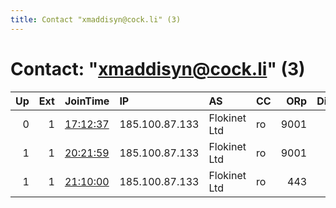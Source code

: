 ```yaml
---
title: Contact "xmaddisyn@cock.li" (3)
---
```


# Contact: "xmaddisyn@cock.li" (3)

|   Up |   Ext | JoinTime                                                                                              | IP             | AS           | CC   |   ORp |   Dirp | OS    | Version   | Nickname   |   eFamMembers |
|-----:|------:|:------------------------------------------------------------------------------------------------------|:---------------|:-------------|:-----|------:|-------:|:------|:----------|:-----------|--------------:|
|    0 |     1 | [17:12:37](https://nusenu.github.io/OrNetStats/w/relay/EBEB5D46F4A3528C3DF158D712D41E7A7E583BCA.html) | 185.100.87.133 | Flokinet Ltd | ro   |  9001 |      0 | Linux | 0.4.7.13  | Maddisyn   |             1 |
|    1 |     1 | [20:21:59](https://nusenu.github.io/OrNetStats/w/relay/84629109270CAC1A03BEEDE6E361F93432E4A33F.html) | 185.100.87.133 | Flokinet Ltd | ro   |  9001 |      0 | Linux | 0.4.7.13  | maddisyn   |             1 |
|    1 |     1 | [21:10:00](https://nusenu.github.io/OrNetStats/w/relay/15B7C99E3F9B8C909CD4470EA843C5B37650EEB7.html) | 185.100.87.133 | Flokinet Ltd | ro   |   443 |      0 | Linux | 0.4.7.13  | Maddisyn   |             1 |
